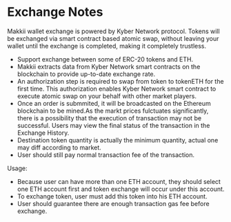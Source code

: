 # Exchange Notes

Makkii wallet exchange is powered by Kyber Network protocol. Tokens will be exchanged via smart contract based atomic swap, without leaving your wallet until the exchange is completed, making it completely trustless.
* Support exchange between some of ERC-20 tokens and ETH.
* Makkii extracts data from Kyber Network smart contracts on the blockchain to provide up-to-date exchange rate.
* An authorization step is required to swap from token to tokenETH for the first time. This authorization enables Kyber Network smart contract to execute atomic swap on your behalf with other market players.
* Once an order is submmited, it will be broadcasted on the Ethereum blockchain to be mined.As the markt prices fulctuates significantly, there is a possibility that the execution of transaction may not be successful. Users may view the final status of the transaction in the Exchange History.
* Destination token quantity is actually the minimum quantity, actual one may diff according to market.
* User should still pay normal transaction fee of the transaction.

Usage:
* Because user can have more than one ETH account, they should select one ETH account first and token exchange will occur under this account.
* To exchange token, user must add this token into his ETH account.
* User should guarantee there are enough transaction gas fee before exchange.